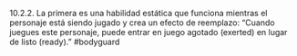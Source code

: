 10.2.2. La primera es una habilidad estática que funciona mientras el personaje está siendo jugado y crea un efecto de reemplazo: “Cuando juegues este personaje, puede entrar en juego agotado (exerted) en lugar de listo (ready).”
#bodyguard 
